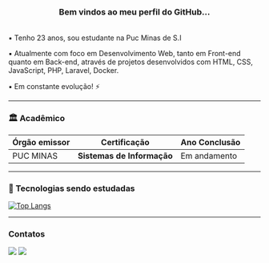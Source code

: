 <h3 align="center" text-weight="bold"> Bem vindos ao meu perfil do GitHub...  </h3> 
<br>
▪️ Tenho 23 anos, sou estudante na Puc Minas de S.I

▪️ Atualmente com foco em Desenvolvimento Web, tanto em Front-end quanto em Back-end, através de projetos desenvolvidos com HTML, CSS, JavaScript, PHP, Laravel, Docker.

▪️ Em constante evolução! ⚡  
<hr>

 ### 🏛 Acadêmico 

| Órgão emissor          | Certificação                                                      | Ano Conclusão              |
| ---------------------- | ----------------------------------------------------------------- | -------------------------- |
| PUC MINAS              | **Sistemas de Informação**                                        | Em andamento               |

<hr>

 ### 🚀 Tecnologias sendo estudadas
  
[![Top Langs](https://github-readme-stats.vercel.app/api/top-langs/?username=LuisGustavo377&layout=compact)](https://github.com/LuisGustavo377/github-readme-stats)   

<hr>
    
### Contatos
    
  <div>
    <a href="https://www.linkedin.com/in/lu%C3%ADs-gustavo-andrade-abb375248/" target="_blank"><img src="https://img.shields.io/badge/-LinkedIn-%230077B5?style=for-the-badge&logo=linkedin&logoColor=white" target="_blank"></a>
    <a href = "mailto:luuis.gustavo.andrade7@gmail.com"><img src="https://img.shields.io/badge/Gmail-D14836?style=for-the-badge&logo=gmail&logoColor=white" target="_blank"></a>
  </div>
 
